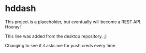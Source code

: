 # hddash

This project is a placeholder, but eventually will become a REST API. Hooray!

This line was added from the desktop repository. ;)

Changing to see if it asks me for push creds every time.